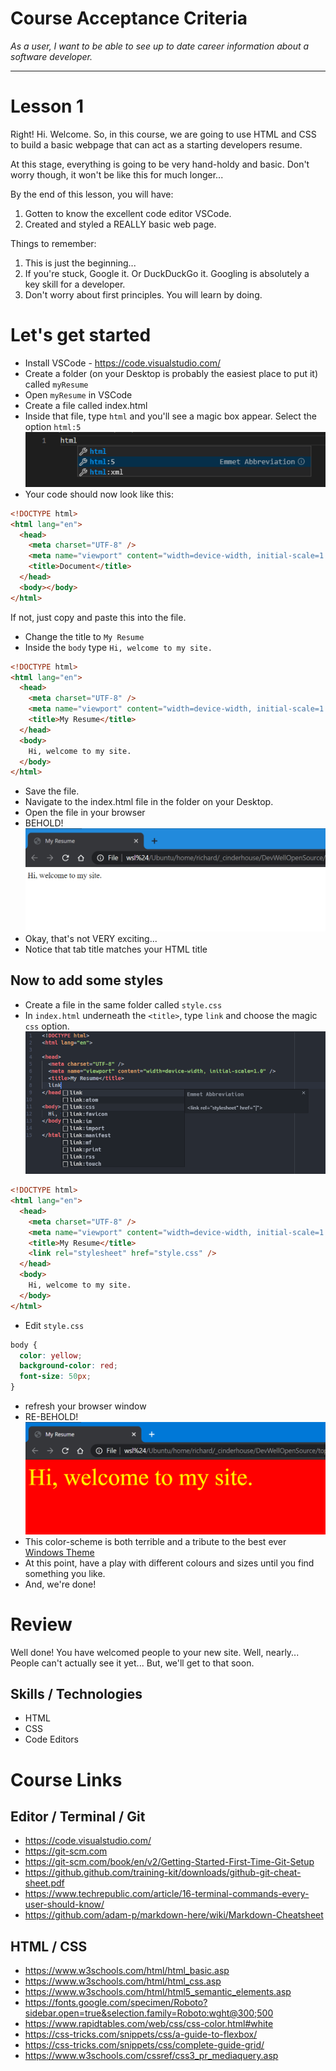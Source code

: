 # Course Acceptance Criteria

_As a user, I want to be able to see up to date career information about a software developer._

---

# Lesson 1

Right! Hi. Welcome. So, in this course, we are going to use HTML and CSS to build a basic webpage that can act as a starting developers resume.

At this stage, everything is going to be very hand-holdy and basic. Don't worry though, it won't be like this for much longer...

By the end of this lesson, you will have:

1. Gotten to know the excellent code editor VSCode.
2. Created and styled a REALLY basic web page.

Things to remember:

1. This is just the beginning...
2. If you're stuck, Google it. Or DuckDuckGo it. Googling is absolutely a key skill for a developer.
3. Don't worry about first principles. You will learn by doing.

# Let's get started

- Install VSCode - https://code.visualstudio.com/
- Create a folder (on your Desktop is probably the easiest place to put it) called `myResume`
- Open `myResume` in VSCode
- Create a file called index.html
- Inside that file, type `html` and you'll see a magic box appear. Select the option `html:5`
  ![HTML Emmet](./images/htmlEmmet.png "HTML Emmet")
- Your code should now look like this:

```html
<!DOCTYPE html>
<html lang="en">
  <head>
    <meta charset="UTF-8" />
    <meta name="viewport" content="width=device-width, initial-scale=1.0" />
    <title>Document</title>
  </head>
  <body></body>
</html>
```

If not, just copy and paste this into the file.

- Change the title to `My Resume`
- Inside the `body` type `Hi, welcome to my site.`

```html
<!DOCTYPE html>
<html lang="en">
  <head>
    <meta charset="UTF-8" />
    <meta name="viewport" content="width=device-width, initial-scale=1.0" />
    <title>My Resume</title>
  </head>
  <body>
    Hi, welcome to my site.
  </body>
</html>
```

- Save the file.
- Navigate to the index.html file in the folder on your Desktop.
- Open the file in your browser
- BEHOLD!
  ![welcome](./images/welcome.png "Hi, welcome to my site.")
- Okay, that's not VERY exciting...
- Notice that tab title matches your HTML title <br/>

## Now to add some styles

- Create a file in the same folder called `style.css`
- In `index.html` underneath the `<title>`, type `link` and choose the magic `css` option.
  ![Link](./images/link.png "link")

```html
<!DOCTYPE html>
<html lang="en">
  <head>
    <meta charset="UTF-8" />
    <meta name="viewport" content="width=device-width, initial-scale=1.0" />
    <title>My Resume</title>
    <link rel="stylesheet" href="style.css" />
  </head>
  <body>
    Hi, welcome to my site.
  </body>
</html>
```

- Edit `style.css`

```css
body {
  color: yellow;
  background-color: red;
  font-size: 50px;
}
```

- refresh your browser window
- RE-BEHOLD!
  ![welcomeStyled](./images/welcomeStyled.png "Hi, welcome to my site. Styled")
- This color-scheme is both terrible and a tribute to the best ever [Windows Theme](https://www.google.com/search?biw=1718&bih=1359&tbm=isch&sa=1&ei=spocXvOBG9aD1fAPtviV8Ag&q=windows+hotdog&oq=windows+hotdog&gs_l=img.3..0i7i10i30j0i10i24l3.13242.13589..13951...0.0..1.148.381.4j1......0....1..gws-wiz-img.UQh0isAlTew&ved=0ahUKEwjzovW7_4DnAhXWQRUIHTZ8BY4Q4dUDCAc&uact=5)
- At this point, have a play with different colours and sizes until you find something you like.
- And, we're done!

# Review

Well done! You have welcomed people to your new site. Well, nearly... People can't actually see it yet... But, we'll get to that soon.

## Skills / Technologies

- HTML
- CSS
- Code Editors

# Course Links

## Editor / Terminal / Git

- https://code.visualstudio.com/
- https://git-scm.com
- https://git-scm.com/book/en/v2/Getting-Started-First-Time-Git-Setup
- https://github.github.com/training-kit/downloads/github-git-cheat-sheet.pdf
- https://www.techrepublic.com/article/16-terminal-commands-every-user-should-know/
- https://github.com/adam-p/markdown-here/wiki/Markdown-Cheatsheet

## HTML / CSS

- https://www.w3schools.com/html/html_basic.asp
- https://www.w3schools.com/html/html_css.asp
- https://www.w3schools.com/html/html5_semantic_elements.asp
- https://fonts.google.com/specimen/Roboto?sidebar.open=true&selection.family=Roboto:wght@300;500
- https://www.rapidtables.com/web/css/css-color.html#white
- https://css-tricks.com/snippets/css/a-guide-to-flexbox/
- https://css-tricks.com/snippets/css/complete-guide-grid/
- https://www.w3schools.com/cssref/css3_pr_mediaquery.asp
